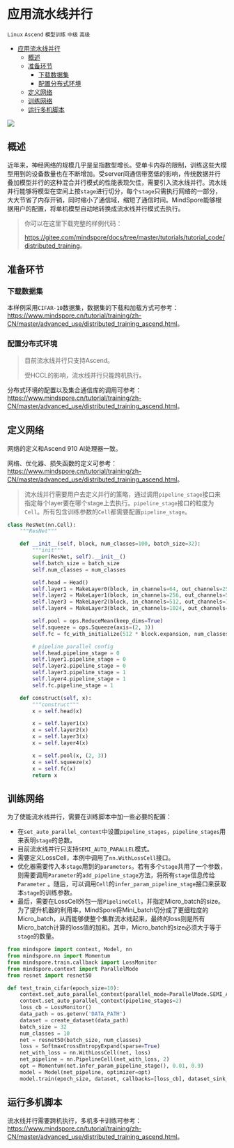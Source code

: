 # 应用流水线并行

`Linux` `Ascend` `模型训练` `中级` `高级`

<!-- TOC -->

- [应用流水线并行](#应用流水线并行)
    - [概述](#概述)
    - [准备环节](#准备环节)
        - [下载数据集](#下载数据集)
        - [配置分布式环境](#配置分布式环境)
    - [定义网络](#定义网络)
    - [训练网络](#训练网络)
    - [运行多机脚本](#运行多机脚本)

<!-- /TOC -->

<a href="https://gitee.com/mindspore/docs/blob/master/tutorials/training/source_zh_cn/advanced_use/apply_pipeline_parallel.md" target="_blank"><img src="https://gitee.com/mindspore/docs/raw/master/resource/_static/logo_source.png"></a>

## 概述

近年来，神经网络的规模几乎是呈指数型增长。受单卡内存的限制，训练这些大模型用到的设备数量也在不断增加。受server间通信带宽低的影响，传统数据并行叠加模型并行的这种混合并行模式的性能表现欠佳，需要引入流水线并行。流水线并行能够将模型在空间上按`stage`进行切分，每个`stage`只需执行网络的一部分，大大节省了内存开销，同时缩小了通信域，缩短了通信时间。MindSpore能够根据用户的配置，将单机模型自动地转换成流水线并行模式去执行。

> 你可以在这里下载完整的样例代码：
>
> <https://gitee.com/mindspore/docs/tree/master/tutorials/tutorial_code/distributed_training>。

## 准备环节

### 下载数据集

本样例采用`CIFAR-10`数据集，数据集的下载和加载方式可参考：<https://www.mindspore.cn/tutorial/training/zh-CN/master/advanced_use/distributed_training_ascend.html>。

### 配置分布式环境

> 目前流水线并行只支持Ascend。
>
> 受HCCL的影响，流水线并行只能跨机执行。

分布式环境的配置以及集合通信库的调用可参考：<https://www.mindspore.cn/tutorial/training/zh-CN/master/advanced_use/distributed_training_ascend.html>。

## 定义网络

网络的定义和Ascend 910 AI处理器一致。

网络、优化器、损失函数的定义可参考：<https://www.mindspore.cn/tutorial/training/zh-CN/master/advanced_use/distributed_training_ascend.html>。

> 流水线并行需要用户去定义并行的策略，通过调用`pipeline_stage`接口来指定每个layer要在哪个stage上去执行。`pipeline_stage`接口的粒度为`Cell`。所有包含训练参数的`Cell`都需要配置`pipeline_stage`。

```python
class ResNet(nn.Cell):
    """ResNet"""

    def __init__(self, block, num_classes=100, batch_size=32):
        """init"""
        super(ResNet, self).__init__()
        self.batch_size = batch_size
        self.num_classes = num_classes

        self.head = Head()
        self.layer1 = MakeLayer0(block, in_channels=64, out_channels=256, stride=1)
        self.layer2 = MakeLayer1(block, in_channels=256, out_channels=512, stride=2)
        self.layer3 = MakeLayer2(block, in_channels=512, out_channels=1024, stride=2)
        self.layer4 = MakeLayer3(block, in_channels=1024, out_channels=2048, stride=2)

        self.pool = ops.ReduceMean(keep_dims=True)
        self.squeeze = ops.Squeeze(axis=(2, 3))
        self.fc = fc_with_initialize(512 * block.expansion, num_classes)

        # pipeline parallel config
        self.head.pipeline_stage = 0
        self.layer1.pipeline_stage = 0
        self.layer2.pipeline_stage = 0
        self.layer3.pipeline_stage = 1
        self.layer4.pipeline_stage = 1
        self.fc.pipeline_stage = 1

    def construct(self, x):
        """construct"""
        x = self.head(x)

        x = self.layer1(x)
        x = self.layer2(x)
        x = self.layer3(x)
        x = self.layer4(x)

        x = self.pool(x, (2, 3))
        x = self.squeeze(x)
        x = self.fc(x)
        return x
```

## 训练网络

为了使能流水线并行，需要在训练脚本中加一些必要的配置：

- 在`set_auto_parallel_context`中设置`pipeline_stages`，`pipeline_stages`用来表明`stage`的总数。
- 目前流水线并行只支持`SEMI_AUTO_PARALLEL`模式。
- 需要定义LossCell，本例中调用了`nn.WithLossCell`接口。
- 优化器需要传入本`stage`用到的`parameters`。若有多个`stage`共用了一个参数，则需要调用`Parameter`的`add_pipeline_stage`方法，将所有`stage`信息传给`Parameter` 。随后，可以调用`Cell`的`infer_param_pipeline_stage`接口来获取本`stage`的训练参数。
- 最后，需要在LossCell外包一层`PipelineCell`，并指定Micro_batch的size。为了提升机器的利用率，MindSpore将Mini_batch切分成了更细粒度的Micro_batch，从而能够使整个集群流水线起来，最终的loss则是所有Micro_batch计算的loss值的加和。其中，Micro_batch的size必须大于等于`stage`的数量。

```python
from mindspore import context, Model, nn
from mindspore.nn import Momentum
from mindspore.train.callback import LossMonitor
from mindspore.context import ParallelMode
from resnet import resnet50

def test_train_cifar(epoch_size=10):
    context.set_auto_parallel_context(parallel_mode=ParallelMode.SEMI_AUTO_PARALLEL, gradients_mean=True)
    context.set_auto_parallel_context(pipeline_stages=2)
    loss_cb = LossMonitor()
    data_path = os.getenv('DATA_PATH')
    dataset = create_dataset(data_path)
    batch_size = 32
    num_classes = 10
    net = resnet50(batch_size, num_classes)
    loss = SoftmaxCrossEntropyExpand(sparse=True)
    net_with_loss = nn.WithLossCell(net, loss)
    net_pipeline = nn.PipelineCell(net_with_loss, 2)
    opt = Momentum(net.infer_param_pipeline_stage(), 0.01, 0.9)
    model = Model(net_pipeline, optimizer=opt)
    model.train(epoch_size, dataset, callbacks=[loss_cb], dataset_sink_mode=True)
```

## 运行多机脚本

流水线并行需要跨机执行，多机多卡训练可参考：<https://www.mindspore.cn/tutorial/training/zh-CN/master/advanced_use/distributed_training_ascend.html>。
